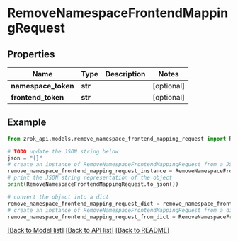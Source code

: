 # RemoveNamespaceFrontendMappingRequest


## Properties

Name | Type | Description | Notes
------------ | ------------- | ------------- | -------------
**namespace_token** | **str** |  | [optional] 
**frontend_token** | **str** |  | [optional] 

## Example

```python
from zrok_api.models.remove_namespace_frontend_mapping_request import RemoveNamespaceFrontendMappingRequest

# TODO update the JSON string below
json = "{}"
# create an instance of RemoveNamespaceFrontendMappingRequest from a JSON string
remove_namespace_frontend_mapping_request_instance = RemoveNamespaceFrontendMappingRequest.from_json(json)
# print the JSON string representation of the object
print(RemoveNamespaceFrontendMappingRequest.to_json())

# convert the object into a dict
remove_namespace_frontend_mapping_request_dict = remove_namespace_frontend_mapping_request_instance.to_dict()
# create an instance of RemoveNamespaceFrontendMappingRequest from a dict
remove_namespace_frontend_mapping_request_from_dict = RemoveNamespaceFrontendMappingRequest.from_dict(remove_namespace_frontend_mapping_request_dict)
```
[[Back to Model list]](../README.md#documentation-for-models) [[Back to API list]](../README.md#documentation-for-api-endpoints) [[Back to README]](../README.md)


